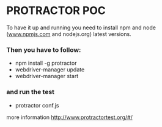 # PROTRACTOR POC 

To have it up and running you need to install npm and node (www.npmjs.com and nodejs.org) latest versions. 

### Then you have to follow: 
- npm install -g protractor
- webdriver-manager update
- webdriver-manager start

### and run the test 
- protractor conf.js


more information http://www.protractortest.org/#/
